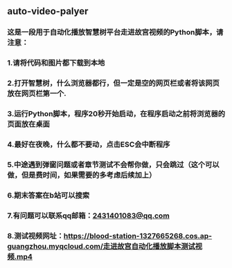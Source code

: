 ## auto-video-palyer
### 这是一段用于自动化播放智慧树平台走进故宫视频的Python脚本，请注意：
### 1.请将代码和图片都下载到本地
### 2.打开智慧树，什么浏览器都行，但一定是空的网页栏或者将该网页放在网页栏第一个.
### 3.运行Python脚本，程序20秒开始启动，在程序启动之前将浏览器的页面放在桌面
### 4.最好在夜晚，什么都不要动，点击ESC会中断程序
### 5.中途遇到弹窗问题或者章节测试不会帮你做，只会跳过（这个可以做，但是费时间，如果需要的多考虑后续加上）
### 6.期末答案在b站可以搜索
### 7.有问题可以联系qq邮箱：2431401083@qq.com
### 8.测试视频网址：https://blood-station-1327665268.cos.ap-guangzhou.myqcloud.com/走进故宫自动化播放脚本测试视频.mp4
